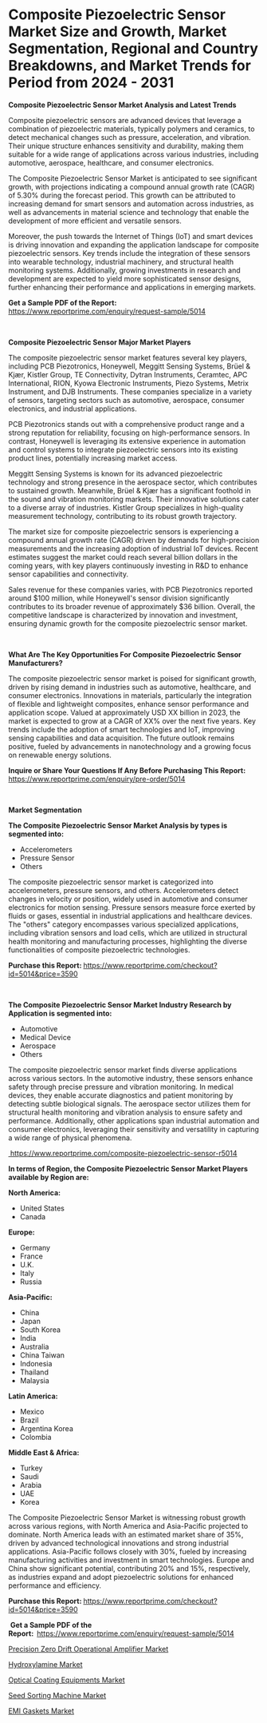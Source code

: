 <p><h1>Composite Piezoelectric Sensor Market Size and Growth, Market Segmentation, Regional and Country Breakdowns, and Market Trends for Period from 2024 -  2031</h1></p><p><strong>Composite Piezoelectric Sensor Market Analysis and Latest Trends</strong></p>
<p><p>Composite piezoelectric sensors are advanced devices that leverage a combination of piezoelectric materials, typically polymers and ceramics, to detect mechanical changes such as pressure, acceleration, and vibration. Their unique structure enhances sensitivity and durability, making them suitable for a wide range of applications across various industries, including automotive, aerospace, healthcare, and consumer electronics.</p><p>The Composite Piezoelectric Sensor Market is anticipated to see significant growth, with projections indicating a compound annual growth rate (CAGR) of 5.30% during the forecast period. This growth can be attributed to increasing demand for smart sensors and automation across industries, as well as advancements in material science and technology that enable the development of more efficient and versatile sensors. </p><p>Moreover, the push towards the Internet of Things (IoT) and smart devices is driving innovation and expanding the application landscape for composite piezoelectric sensors. Key trends include the integration of these sensors into wearable technology, industrial machinery, and structural health monitoring systems. Additionally, growing investments in research and development are expected to yield more sophisticated sensor designs, further enhancing their performance and applications in emerging markets.</p></p>
<p><strong>Get a Sample PDF of the Report:&nbsp;</strong> <a href="https://www.reportprime.com/enquiry/request-sample/5014">https://www.reportprime.com/enquiry/request-sample/5014</a></p>
<p>&nbsp;</p>
<p><strong>Composite Piezoelectric Sensor Major Market Players</strong></p>
<p><p>The composite piezoelectric sensor market features several key players, including PCB Piezotronics, Honeywell, Meggitt Sensing Systems, Brüel & Kjær, Kistler Group, TE Connectivity, Dytran Instruments, Ceramtec, APC International, RION, Kyowa Electronic Instruments, Piezo Systems, Metrix Instrument, and DJB Instruments. These companies specialize in a variety of sensors, targeting sectors such as automotive, aerospace, consumer electronics, and industrial applications.</p><p>PCB Piezotronics stands out with a comprehensive product range and a strong reputation for reliability, focusing on high-performance sensors. In contrast, Honeywell is leveraging its extensive experience in automation and control systems to integrate piezoelectric sensors into its existing product lines, potentially increasing market access.</p><p>Meggitt Sensing Systems is known for its advanced piezoelectric technology and strong presence in the aerospace sector, which contributes to sustained growth. Meanwhile, Brüel & Kjær has a significant foothold in the sound and vibration monitoring markets. Their innovative solutions cater to a diverse array of industries. Kistler Group specializes in high-quality measurement technology, contributing to its robust growth trajectory.</p><p>The market size for composite piezoelectric sensors is experiencing a compound annual growth rate (CAGR) driven by demands for high-precision measurements and the increasing adoption of industrial IoT devices. Recent estimates suggest the market could reach several billion dollars in the coming years, with key players continuously investing in R&D to enhance sensor capabilities and connectivity.</p><p>Sales revenue for these companies varies, with PCB Piezotronics reported around $100 million, while Honeywell's sensor division significantly contributes to its broader revenue of approximately $36 billion. Overall, the competitive landscape is characterized by innovation and investment, ensuring dynamic growth for the composite piezoelectric sensor market.</p></p>
<p>&nbsp;</p>
<p><strong>What Are The Key Opportunities For Composite Piezoelectric Sensor Manufacturers?</strong></p>
<p><p>The composite piezoelectric sensor market is poised for significant growth, driven by rising demand in industries such as automotive, healthcare, and consumer electronics. Innovations in materials, particularly the integration of flexible and lightweight composites, enhance sensor performance and application scope. Valued at approximately USD XX billion in 2023, the market is expected to grow at a CAGR of XX% over the next five years. Key trends include the adoption of smart technologies and IoT, improving sensing capabilities and data acquisition. The future outlook remains positive, fueled by advancements in nanotechnology and a growing focus on renewable energy solutions.</p></p>
<p><strong>Inquire or Share Your Questions If Any Before Purchasing This Report:</strong> <a href="https://www.reportprime.com/enquiry/pre-order/5014">https://www.reportprime.com/enquiry/pre-order/5014</a></p>
<p>&nbsp;</p>
<p><strong>Market Segmentation</strong></p>
<p><strong>The Composite Piezoelectric Sensor Market Analysis by types is segmented into:</strong></p>
<p><ul><li>Accelerometers</li><li>Pressure Sensor</li><li>Others</li></ul></p>
<p><p>The composite piezoelectric sensor market is categorized into accelerometers, pressure sensors, and others. Accelerometers detect changes in velocity or position, widely used in automotive and consumer electronics for motion sensing. Pressure sensors measure force exerted by fluids or gases, essential in industrial applications and healthcare devices. The "others" category encompasses various specialized applications, including vibration sensors and load cells, which are utilized in structural health monitoring and manufacturing processes, highlighting the diverse functionalities of composite piezoelectric technologies.</p></p>
<p><strong>Purchase this Report:&nbsp;</strong><a href="https://www.reportprime.com/checkout?id=5014&price=3590">https://www.reportprime.com/checkout?id=5014&price=3590</a></p>
<p>&nbsp;</p>
<p><strong>The Composite Piezoelectric Sensor Market Industry Research by Application is segmented into:</strong></p>
<p><ul><li>Automotive</li><li>Medical Device</li><li>Aerospace</li><li>Others</li></ul></p>
<p><p>The composite piezoelectric sensor market finds diverse applications across various sectors. In the automotive industry, these sensors enhance safety through precise pressure and vibration monitoring. In medical devices, they enable accurate diagnostics and patient monitoring by detecting subtle biological signals. The aerospace sector utilizes them for structural health monitoring and vibration analysis to ensure safety and performance. Additionally, other applications span industrial automation and consumer electronics, leveraging their sensitivity and versatility in capturing a wide range of physical phenomena.</p></p>
<p><a href="https://www.reportprime.com/composite-piezoelectric-sensor-r5014">&nbsp;https://www.reportprime.com/composite-piezoelectric-sensor-r5014</a></p>
<p><strong>In terms of Region, the Composite Piezoelectric Sensor Market Players available by Region are:</strong></p>
<p>
    <p> <strong> North America: </strong>
        <ul>
            <li>United States</li>
            <li>Canada</li>
        </ul>
        </p> 
    <p> <strong> Europe: </strong>
        <ul>
            <li>Germany</li>
            <li>France</li>
            <li>U.K.</li>
            <li>Italy</li>
            <li>Russia</li>
        </ul>
        </p> 
    <p> <strong> Asia-Pacific: </strong>
        <ul>
            <li>China</li>
            <li>Japan</li>
            <li>South Korea</li>
            <li>India</li>
            <li>Australia</li>
            <li>China Taiwan</li>
            <li>Indonesia</li>
            <li>Thailand</li>
            <li>Malaysia</li>
        </ul>
        </p> 
    <p> <strong> Latin America: </strong>
        <ul>
            <li>Mexico</li>
            <li>Brazil</li>
            <li>Argentina Korea</li>
            <li>Colombia</li>
        </ul>
        </p> 
    <p> <strong> Middle East & Africa: </strong>
        <ul>
            <li>Turkey</li>
            <li>Saudi</li>
            <li>Arabia</li>
            <li>UAE</li>
            <li>Korea</li>
        </ul>
    </p>
    </p>
<p><p>The Composite Piezoelectric Sensor Market is witnessing robust growth across various regions, with North America and Asia-Pacific projected to dominate. North America leads with an estimated market share of 35%, driven by advanced technological innovations and strong industrial applications. Asia-Pacific follows closely with 30%, fueled by increasing manufacturing activities and investment in smart technologies. Europe and China show significant potential, contributing 20% and 15%, respectively, as industries expand and adopt piezoelectric solutions for enhanced performance and efficiency.</p></p>
<p><strong>Purchase this Report: </strong><a href="https://www.reportprime.com/checkout?id=5014&price=3590">https://www.reportprime.com/checkout?id=5014&price=3590</a></p>
<p>&nbsp;<strong>Get a Sample PDF of the Report:&nbsp;&nbsp;</strong><a href="https://www.reportprime.com/enquiry/request-sample/5014">https://www.reportprime.com/enquiry/request-sample/5014</a></p>
<p><strong></strong></p>
<p><p><a href="https://github.com/petbigbeepjn/Market-Research-Report-List-1/blob/main/precision-zero-drift-operational-amplifier-market.md">Precision Zero Drift Operational Amplifier Market</a></p><p><a href="https://www.linkedin.com/pulse/hydroxylamine-market-insights-product-type-application-v4ghc?trackingId=QAix4eL5Q8KLU2sJsFRQDw%3D%3D">Hydroxylamine Market</a></p><p><a href="https://issuu.com/reportprime-2/docs/optical-coating-equipments-market-s_0bf1d4adc2cd59">Optical Coating Equipments Market</a></p><p><a href="https://issuu.com/reportprime-2/docs/seed-sorting-machine-market-size-20_a2cb64e227eb3a">Seed Sorting Machine Market</a></p><p><a href="https://github.com/NasrinKhan99/Market-Research-Report-List-1/blob/main/emi-gaskets-market.md">EMI Gaskets Market</a></p></p>